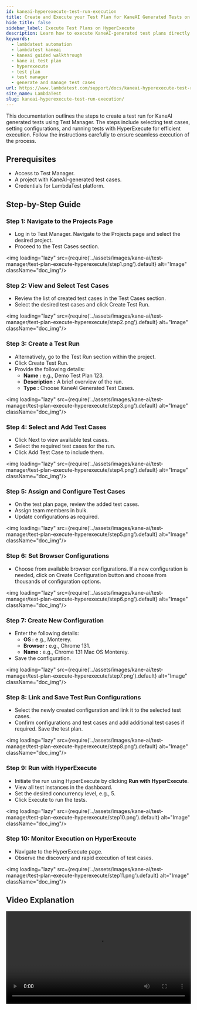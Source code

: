 ```yaml
---
id: kaneai-hyperexecute-test-run-execution
title: Create and Execute your Test Plan for KaneAI Generated Tests on HyperExecute
hide_title: false
sidebar_label: Execute Test Plans on HyperExecute
description: Learn how to execute KaneAI-generated test plans directly on HyperExecute with this step-by-step guide for efficient and rapid test execution.
keywords:
  - lambdatest automation
  - lambdatest kaneai
  - kaneai guided walkthrough
  - kane ai test plan
  - hyperexecute
  - test plan
  - test manager
  - generate and manage test cases
url: https://www.lambdatest.com/support/docs/kaneai-hyperexecute-test-run-execution
site_name: LambdaTest
slug: kaneai-hyperexecute-test-run-execution/
---
```


<script type="application/ld+json"
      dangerouslySetInnerHTML={{ __html: JSON.stringify({
       "@context": "https://schema.org",
        "@type": "BreadcrumbList",
        "itemListElement": [{
          "@type": "ListItem",
          "position": 1,
          "name": "Home",
          "item": "https://www.lambdatest.com"
        },{
          "@type": "ListItem",
          "position": 2,
          "name": "Support",
          "item": "https://www.lambdatest.com/support/docs/"
        },{
          "@type": "ListItem",
          "position": 3,
          "name": "KaneAI Test Run",
          "item": "https://www.lambdatest.com/support/docs/kaneai-hyperexecute-test-run-execution"
        }]
      })
    }}
></script>
This documentation outlines the steps to create a test run for KaneAI generated tests using Test Manager. The steps include selecting test cases, setting configurations, and running tests with HyperExecute for efficient execution. Follow the instructions carefully to ensure seamless execution of the process.

## Prerequisites
- Access to Test Manager.
- A project with KaneAI-generated test cases.
- Credentials for LambdaTest platform.

## Step-by-Step Guide
### Step 1: Navigate to the Projects Page
- Log in to Test Manager. Navigate to the Projects page and select the desired project.
- Proceed to the Test Cases section.

<img loading="lazy" src={require('../assets/images/kane-ai/test-manager/test-plan-execute-hyperexecute/step1.png').default} alt="Image" className="doc_img"/>

### Step 2: View and Select Test Cases
- Review the list of created test cases in the Test Cases section.
- Select the desired test cases and click Create Test Run.

<img loading="lazy" src={require('../assets/images/kane-ai/test-manager/test-plan-execute-hyperexecute/step2.png').default} alt="Image" className="doc_img"/>

### Step 3: Create a Test Run
- Alternatively, go to the Test Run section within the project.
- Click Create Test Run.
- Provide the following details:
    - **Name :** e.g., Demo Test Plan 123.
    - **Description :** A brief overview of the run.
    - **Type :** Choose KaneAI Generated Test Cases.

<img loading="lazy" src={require('../assets/images/kane-ai/test-manager/test-plan-execute-hyperexecute/step3.png').default} alt="Image" className="doc_img"/>

### Step 4: Select and Add Test Cases
- Click Next to view available test cases.
- Select the required test cases for the run.
- Click Add Test Case to include them.

<img loading="lazy" src={require('../assets/images/kane-ai/test-manager/test-plan-execute-hyperexecute/step4.png').default} alt="Image" className="doc_img"/>

### Step 5: Assign and Configure Test Cases
- On the test plan page, review the added test cases.
- Assign team members in bulk.
- Update configurations as required.

<img loading="lazy" src={require('../assets/images/kane-ai/test-manager/test-plan-execute-hyperexecute/step5.png').default} alt="Image" className="doc_img"/>

### Step 6: Set Browser Configurations
- Choose from available browser configurations. If a new configuration is needed, click on Create Configuration button and choose from thousands of configuration options.

<img loading="lazy" src={require('../assets/images/kane-ai/test-manager/test-plan-execute-hyperexecute/step6.png').default} alt="Image" className="doc_img"/>

### Step 7: Create New Configuration
- Enter the following details:
    - **OS :** e.g., Monterey.
    - **Browser :** e.g., Chrome 131.
    - **Name :** e.g., Chrome 131 Mac OS Monterey.
- Save the configuration.

<img loading="lazy" src={require('../assets/images/kane-ai/test-manager/test-plan-execute-hyperexecute/step7.png').default} alt="Image" className="doc_img"/>

### Step 8: Link and Save Test Run Configurations 
- Select the newly created configuration and link it to the selected test cases.
- Confirm configurations and test cases and add additional test cases if required. Save the test plan.

<img loading="lazy" src={require('../assets/images/kane-ai/test-manager/test-plan-execute-hyperexecute/step8.png').default} alt="Image" className="doc_img"/>

### Step 9: Run with HyperExecute
- Initiate the run using HyperExecute by clicking **Run with HyperExecute**.
- View all test instances in the dashboard.
- Set the desired concurrency level, e.g., 5.
- Click Execute to run the tests.

<img loading="lazy" src={require('../assets/images/kane-ai/test-manager/test-plan-execute-hyperexecute/step10.png').default} alt="Image" className="doc_img"/>

### Step 10: Monitor Execution on HyperExecute
- Navigate to the HyperExecute page.
- Observe the discovery and rapid execution of test cases.

<img loading="lazy" src={require('../assets/images/kane-ai/test-manager/test-plan-execute-hyperexecute/step11.png').default} alt="Image" className="doc_img"/>

## Video Explanation
<video class="right-side" width="100%" controls id="vid">
<source src= {require('../assets/images/kane-ai/test-manager/test-plan-execute-hyperexecute/output.mp4').default} type="video/mp4" />
</video>